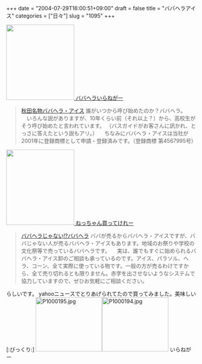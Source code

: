 +++
date = "2004-07-29T16:00:51+09:00"
draft = false
title = "ババヘラアイス"
categories = ["日々"]
slug = "1095"
+++

<a href="http://headlines.yahoo.co.jp/hl?a=20040725-00000062-kyodo-soci" target="_blank"><img src="/?image=3993" width="180" height="200" alt="" class="pict" />
ババヘラいらねがー</a>
<blockquote><a href="http://www.babahera.net/index.php" target="_blank">秋田名物ババヘラ・アイス</a>
誰がいつから呼び始めたのか？ババヘラ。
　いろんな説がありますが、10年くらい前（それ以上？）から、高校生がそう呼び始めたと言われています。
（バスガイドがお客さんに訊かれ、とっさに答えたという説もアリ。）
　ちなみにババヘラ・アイスは当社が2001年に登録商標として申請・登録済みです。（登録商標 第4567995号）</blockquote>
<a href="http://headlines.yahoo.co.jp/hl?a=20040725-00000062-kyodo-soci" target="_blank"><img src="/?image=3993" width="180" height="200" alt="" class="pict" />
ねっちゃん買ってけれー</a>
<blockquote><a href="http://www.babahera.net/index.php" target="_blank">ババヘラじゃない!?ババヘラ</a>
ババが売るからババヘラ・アイスですが、ババじゃない人が売るババヘラ・アイスもあります。地域のお祭りや学校の文化祭等で売っているババヘラです。
　実は、誰でもすぐに始められるババヘラ・アイス卸のご相談も承っているのです。アイス、パラソル、ヘラ、コーン、全て実際に使っている物です。一般の方が売るわけですから、全て売り切れるとも限りません。赤字を出させないようなシステムで協力していますので、ぜひお気軽にご相談ください。</blockquote>
らしいです。
yahooニュースでとりあげられてたので買ってみました。美味しい[:びっくり:]
<img src="http://ieiriblog.jugem.cc/?image=3991" class="pict" width="176" height="144" alt="P1000195.jpg" /><img src="http://ieiriblog.jugem.cc/?image=3992" class="pict" width="176" height="144" alt="P1000194.jpg" />
いらねがー
